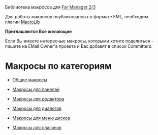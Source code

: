 Библиотека макросов для [Far Manager 2/3](http://www.farmanager.com/)

Для работы макросов опубликованных в формате FML, необходим плагин [MacroLib](http://code.google.com/p/far-plugins/wiki/MacroLib)

**Приглашаются Все желающие**

Если Вы имеете интересные макросы, которыми хотите поделиться - пишите на EMail Owner'а проекта и Вас добавят в список Committers.

# Макросы по категориям #

  * [Общие макросы](Common.md)

  * [Макросы для панелей](Shell.md)

  * [Макросы для редактора](Editor.md)

  * [Макросы для диалогов](Dialog.md)

  * [Макросы для меню дисков](Disks.md)

  * [Макросы для плагинов](Addon.md)
